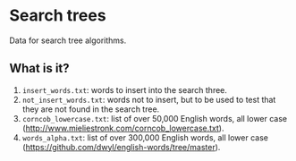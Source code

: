 # Search trees

Data for search tree algorithms.

## What is it?

1. `insert_words.txt`: words to insert into the search three.
1. `not_insert_words.txt`: words not to insert, but to be used
   to test that they are not found in the search tree.
1. `corncob_lowercase.txt`: list of over 50,000 English words,
   all lower case (http://www.mieliestronk.com/corncob_lowercase.txt).
1. `words_alpha.txt`: list of over 300,000 English words,
   all lower case (https://github.com/dwyl/english-words/tree/master).

   

